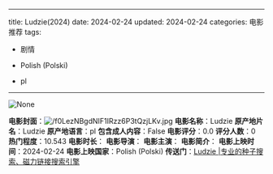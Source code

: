 
---
title: Ludzie(2024)
date: 2024-02-24
updated: 2024-02-24
categories: 电影推荐
tags:

- 剧情

- Polish (Polski)
- pl
---

<img src="https://image.tmdb.org/t/p/originalNone" alt="None" title="None">

**电影封面**：<img src="https://image.tmdb.org/t/p/w200/f0LezNBgdNIF1IRzz6P3tQzjLKv.jpg" alt="/f0LezNBgdNIF1IRzz6P3tQzjLKv.jpg" title="/f0LezNBgdNIF1IRzz6P3tQzjLKv.jpg">
**电影名称**：Ludzie
**原产地片名**：Ludzie
**原产地语言**：pl
**包含成人内容**：False
**电影评分**：0.0
**评分人数**：0
**热门程度**：10.543
**电影时长**：
**电影导演**：
**电影主演**：
**电影简介**：
**电影上映时间**：2024-02-24
**电影上映国家**：Polish (Polski)
**传送门**：[Ludzie |专业的种子搜索、磁力链接搜索引擎](https://movie.amd794.com:2083/?search=Ludzie&ordering=&mode=match_phrase&page_size=10&page=1)

